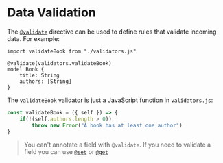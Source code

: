 # Data Validation

The [`@validate`](./directives.html#validate-model-level) directive can be used to define rules that validate incoming data. For example:

```heavenly-x
import validateBook from "./validators.js"

@validate(validators.validateBook)
model Book {
    title: String
    authors: [String]
}
```

The `validateBook` validator is just a JavaScript function in `validators.js`:

```js
const validateBook = ({ self }) => {
    if(!(self.authors.length > 0))
        throw new Error("A book has at least one author")
}
```

> You can't annotate a field with `@validate`. If you need to validate a field you can use [`@set`](./directives.md#set-field-level) or [`@get`](./directives.md#get-field-level)